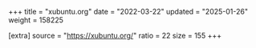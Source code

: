 +++
title = "xubuntu.org"
date = "2022-03-22"
updated = "2025-01-26"
weight = 158225

[extra]
source = "https://xubuntu.org/"
ratio = 22
size = 155
+++
